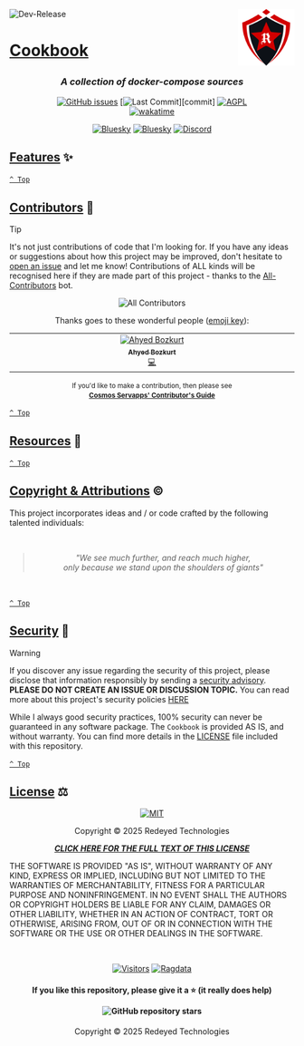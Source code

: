 <a name="top" href="https://github.com/ragdata" target="_blank"><img height="100" align="right" src="https://raw.githubusercontent.com/Ragdata/media/master/logo/Ragdata-64.svg" alt="Cosmos Server Servapps" /></a>

<!-- [![Codacy grade][codacy-grade]][codacy-repo] -->
![Dev-Release][dev-release1]
<!-- [![Version][version-badge]][release] -->

<h1>

[Cookbook][release]

</h1>

<div align="center">

### _A collection of docker-compose sources_

[![GitHub issues][issues-badge]][issues]
[![Last Commit][last-commit]][commit]
[![AGPL][license-badge]][mit-license]
<br />
[![wakatime][wakatime-badge]][wakatime-repo]

</div>

<div align="center">

<a href="https://bsky.app/profile/aever.au" target="_blank"><img alt="Bluesky" src="https://img.shields.io/badge/Bluesky-0085ff?style=flat-square&logo=bluesky&logoColor=white" /></a>
<a href="mailto:github.discharge208@passfwd.com" target="_blank"><img alt="Bluesky" src="https://img.shields.io/badge/Email-00B4F0?style=flat-square&logo=maildotru&logoColor=white" /></a>
<a href="https://discord.com/users/146165361333633024" target="_blank"><img alt="Discord" src="https://img.shields.io/badge/Discord-5865f2?style=flat-square&logo=discord&logoColor=white" /></a>

</div>

## [Features](#top) ✨

[`^ Top`](#top)

## [Contributors](#toc) 💎

> [!tip]
> It's not just contributions of code that I'm looking for.  If you have any ideas or suggestions about how this project may be improved, don't hesitate to [open an issue][issues] and let me know!  Contributions of ALL kinds will be recognised here if they are made part of this project - thanks to the [All-Contributors][all-contributors] bot.


<div align="center">

<!-- ALL-CONTRIBUTORS-BADGE:START - Do not remove or modify this section -->
![All Contributors](https://img.shields.io/github/all-contributors/ragdata/cookbook?color=ee8449&style=for-the-badge)
<!-- ALL-CONTRIBUTORS-BADGE:END -->

Thanks goes to these wonderful people ([emoji key](https://allcontributors.org/docs/en/emoji-key)):

<!-- ALL-CONTRIBUTORS-LIST:START - Do not remove or modify this section -->
<!-- prettier-ignore-start -->
<!-- markdownlint-disable -->
<table>
  <tbody>
    <tr>
      <td align="center" valign="top" width="14.28%"><a href="https://github.com/a-bozkurt"><img src="https://avatars.githubusercontent.com/u/211136057?v=4?s=64" width="64px;" alt="Ahyed Bozkurt"/><br /><sub><b>Ahyed Bozkurt</b></sub></a><br /><a href="https://github.com/Ragdata/cookbook/commits?author=a-bozkurt" title="Code">💻</a></td>
    </tr>
  </tbody>
</table>
<!-- markdownlint-restore -->
<!-- prettier-ignore-end -->
<!-- ALL-CONTRIBUTORS-LIST:END -->

<small>If you'd like to make a contribution, then please see<br />[**Cosmos Servapps' Contributor's Guide**][contributing]</small>

</div>

[`^ Top`](#top)

## [Resources](#top) 📖

[`^ Top`](#top)

## [Copyright & Attributions](#top) ©️

This project incorporates ideas and / or code crafted by the following talented individuals:


<br />

> <div align="center"><em>"We see much further, and reach much higher,<br>only because we stand upon the shoulders of giants"</em></div>
<br />

[`^ Top`](#top)

## [Security](#top) 🔐

> [!warning]
>If you discover any issue regarding the security of this project, please disclose that information responsibly by sending a [security advisory][advisory].  **PLEASE DO NOT CREATE AN ISSUE OR DISCUSSION TOPIC.**  You can read more about this project's security policies [HERE][security]

While I always good security practices, 100% security can never be guaranteed in any software package.  The `Cookbook` is provided AS IS, and without warranty.  You can find more details in the [LICENSE](LICENSE) file included with this repository.

[`^ Top`](#top)

## [License](#top) ⚖️

<div align="center">

[![MIT][license-badge]][mit-license]

Copyright © 2025 Redeyed Technologies

[_**CLICK HERE FOR THE FULL TEXT OF THIS LICENSE**_][mit-license]

</div>

THE SOFTWARE IS PROVIDED "AS IS", WITHOUT WARRANTY OF ANY KIND, EXPRESS OR
IMPLIED, INCLUDING BUT NOT LIMITED TO THE WARRANTIES OF MERCHANTABILITY,
FITNESS FOR A PARTICULAR PURPOSE AND NONINFRINGEMENT. IN NO EVENT SHALL THE
AUTHORS OR COPYRIGHT HOLDERS BE LIABLE FOR ANY CLAIM, DAMAGES OR OTHER
LIABILITY, WHETHER IN AN ACTION OF CONTRACT, TORT OR OTHERWISE, ARISING FROM,
OUT OF OR IN CONNECTION WITH THE SOFTWARE OR THE USE OR OTHER DEALINGS IN THE
SOFTWARE.

&nbsp;

<div align="center">

<a href="https://visitorbadge.io/status?path=https%3A%2F%2Fgithub.com%2Fragdata%2Fcookbook" target="_blank"><img alt="Visitors" src="https://api.visitorbadge.io/api/combined?path=https%3A%2F%2Fgithub.com%2Fragdata%2Fcookbook&countColor=%23d20000" /></a>
<a href="https://github.com/Ragdata" target="_blank"><img alt="Ragdata" src="https://img.shields.io/badge/-Made_With_☕_By_Ragdata-D20000?style=for-the-badge" /></a>

<h4>

If you like this repository, please give it a ⭐ (it really does help)

<img alt="GitHub repository stars" src="https://img.shields.io/github/stars/ragdata/cookbook?style=social">

</h4>

Copyright &copy; 2025 Redeyed Technologies
</div>

[//]: # (############################################################)

[release]: https://github.com/ragdata/cookbook/releases/tag/0.1.1-dev
[gh-pages]: https://ragdata.github.io/cookbook/
[repo]: https://github.com/ragdata/cookbook

[dev-release1]: https://img.shields.io/badge/Status-Dev--Release%20I-d20000?labelColor=31383f
[issues-badge]: https://img.shields.io/github/issues-raw/ragdata/cookbook?style=for-the-badge&logo=github
[license-badge]: https://img.shields.io/badge/License-MIT-gold?style=for-the-badge
[last-commit]: https://img.shields.io/github/last-commit/ragdata/cookbook/master?style=for-the-badge
[version-badge]: https://img.shields.io/badge/dynamic/yaml?url=https%3A%2F%2Fraw.githubusercontent.com%2Fragdata%2Fcookbook%2Fmaster%2F.releaserc&query=%24.version&prefix=v&label=Version&labelColor=31383f&color=cd4800

[issues]: https://github.com/ragdata/cookbook/issues
[mit-license]: https://choosealicense.com/licenses/mit/

[wakatime-badge]: https://wakatime.com/badge/user/7e04d9d4-3a44-495e-b622-69fdbafd036c/project/091dd0ed-f797-4a33-8b27-b779fca7ea76.svg
[wakatime-repo]: https://wakatime.com/badge/user/7e04d9d4-3a44-495e-b622-69fdbafd036c/project/091dd0ed-f797-4a33-8b27-b779fca7ea76

[advisory]: https://github.com/ragdata/cookbook/security/advisories/new
[all-contributors]: https://allcontributors.org
[contributing]: https://github.com/ragdata/.github/blob/master/.github/CONTRIBUTING.md
[security]: https://github.com/ragdata/cookbook/security/policy

[ragdata-repo]: https://github.com/Ragdata